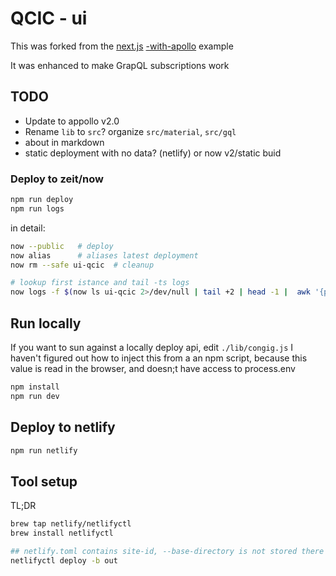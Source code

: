 # QCIC - ui

This was forked from the [next.js](https://github.com/zeit/next.js/) [-with-apollo](https://github.com/zeit/next.js/tree/master/examples/with-apollo) example

It was enhanced to make GrapQL subscriptions work

## TODO

- Update to appollo v2.0
- Rename `lib` to `src`? organize `src/material`, `src/gql`
- about in markdown
- static deployment with no data? (netlify) or now v2/static buid

### Deploy to zeit/now

```bash
npm run deploy
npm run logs
```

in detail:

```bash
now --public   # deploy
now alias      # aliases latest deployment
now rm --safe ui-qcic  # cleanup

# lookup first istance and tail -ts logs
now logs -f $(now ls ui-qcic 2>/dev/null | tail +2 | head -1 |  awk '{print $2}')
```

## Run locally

If you want to sun against a locally deploy api, edit `./lib/congig.js`
I haven't figured out how to inject this from a an npm script, because this value is read in the browser, and doesn;t have access to process.env

```bash
npm install
npm run dev
```

## Deploy to netlify

```bash
npm run netlify
```

## Tool setup

TL;DR

```bash
brew tap netlify/netlifyctl
brew install netlifyctl

## netlify.toml contains site-id, --base-directory is not stored there yet
netlifyctl deploy -b out
```

